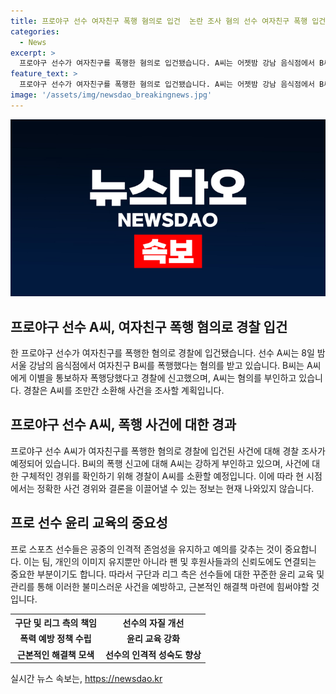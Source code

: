 ```yaml
---
title: 프로야구 선수 여자친구 폭행 혐의로 입건  논란 조사 혐의 선수 여자친구 폭행 입건
categories:
  - News
excerpt: >
  프로야구 선수가 여자친구를 폭행한 혐의로 입건됐습니다. A씨는 어젯밤 강남 음식점에서 B씨에게 폭행했다는 혐의를 받고 있습니다. B씨는 이별 통보 후 폭행당했다고 경찰에 신고했고, A씨는 혐의를 부인 중입니다. 경찰은 조만간 A씨를 소환해 조사할 예정입니다. 현직 프로야구 선수가 여자친구를 폭행한 사건으로 논란이 예상됩니다.
feature_text: >
  프로야구 선수가 여자친구를 폭행한 혐의로 입건됐습니다. A씨는 어젯밤 강남 음식점에서 B씨에게 폭행했다는 혐의를 받고 있습니다. B씨는 이별 통보 후 폭행당했다고 경찰에 신고했고, A씨는 혐의를 부인 중입니다. 경찰은 조만간 A씨를 소환해 조사할 예정입니다. 현직 프로야구 선수가 여자친구를 폭행한 사건으로 논란이 예상됩니다.
image: '/assets/img/newsdao_breakingnews.jpg'
---
```


<p><img src="/assets/img/newsdao_breakingnews.jpg" alt="ontimetimes 속보" /></p>

<h2>프로야구 선수 A씨, 여자친구 폭행 혐의로 경찰 입건</h2>

<p data-ke-size="size16">한 프로야구 선수가 여자친구를 폭행한 혐의로 경찰에 입건됐습니다. 선수 A씨는 8일 밤 서울 강남의 음식점에서 여자친구 B씨를 폭행했다는 혐의를 받고 있습니다. B씨는 A씨에게 이별을 통보하자 폭행당했다고 경찰에 신고했으며, A씨는 혐의를 부인하고 있습니다. 경찰은 A씨를 조만간 소환해 사건을 조사할 계획입니다.</p>

<h2 data-ke-size="size26">프로야구 선수 A씨, 폭행 사건에 대한 경과</h2>

<p data-ke-size="size16">프로야구 선수 A씨가 여자친구를 폭행한 혐의로 경찰에 입건된 사건에 대해 경찰 조사가 예정되어 있습니다. B씨의 폭행 신고에 대해 A씨는 강하게 부인하고 있으며, 사건에 대한 구체적인 경위를 확인하기 위해 경찰이 A씨를 소환할 예정입니다. 이에 따라 현 시점에서는 정확한 사건 경위와 결론을 이끌어낼 수 있는 정보는 현재 나와있지 않습니다.</p>

<h2 data-ke-size="size26">프로 선수 윤리 교육의 중요성</h2>

<p data-ke-size="size16">프로 스포츠 선수들은 공중의 인격적 존엄성을 유지하고 예의를 갖추는 것이 중요합니다. 이는 팀, 개인의 이미지 유지뿐만 아니라 팬 및 후원사들과의 신뢰도에도 연결되는 중요한 부분이기도 합니다. 따라서 구단과 리그 측은 선수들에 대한 꾸준한 윤리 교육 및 관리를 통해 이러한 불미스러운 사건을 예방하고, 근본적인 해결책 마련에 힘써야할 것입니다.</p>

<table>
    <tr>
        <th>구단 및 리그 측의 책임</th>
        <th>선수의 자질 개선</th>
    </tr>
    <tr>
        <td style="text-align: center; height: 17px;"><b>폭력 예방 정책 수립</b></td>
        <td style="text-align: center; height: 17px;"><b>윤리 교육 강화</b></td>
    </tr>
    <tr>
        <td style="text-align: center; height: 17px;"><b>근본적인 해결책 모색</b></td>
        <td style="text-align: center; height: 17px;"><b>선수의 인격적 성숙도 향상</b></td>
    </tr>
</table>
실시간 뉴스 속보는, <a href="https://newsdao.kr" rel="dofollow">https://newsdao.kr</a>


